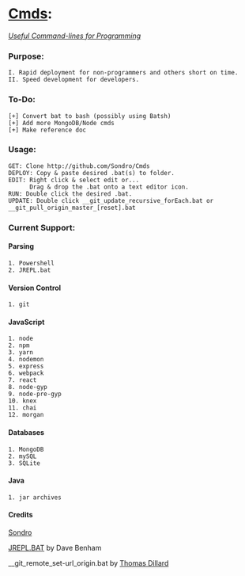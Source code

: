 # [Cmds](https://github.com/Sondro/Cmds): 
[_Useful Command-lines for Programming_](https://github.com/users/follow?target=Sondro) 

### Purpose:
```
I. Rapid deployment for non-programmers and others short on time.
II. Speed development for developers.
```
### To-Do:
```
[+] Convert bat to bash (possibly using Batsh)
[+] Add more MongoDB/Node cmds
[+] Make reference doc
```
### Usage:
```
GET: Clone http://github.com/Sondro/Cmds
DEPLOY: Copy & paste desired .bat(s) to folder.
EDIT: Right click & select edit or...
      Drag & drop the .bat onto a text editor icon.
RUN: Double click the desired .bat.
UPDATE: Double click __git_update_recursive_forEach.bat or __git_pull_origin_master_[reset].bat
```
### Current Support:

#### Parsing
```
1. Powershell
2. JREPL.bat
```
#### Version Control
```
1. git
```
#### JavaScript 
```
1. node
2. npm
3. yarn
4. nodemon
5. express
6. webpack
7. react
8. node-gyp
9. node-pre-gyp
10. knex
11. chai
12. morgan
```
#### Databases
```
1. MongoDB
2. mySQL
3. SQLite
```
#### Java
```
1. jar archives
```
#### Credits
[Sondro](https://github.com/users/follow?target=Sondro)

[JREPL.BAT](https://www.dostips.com/forum/viewtopic.php?f=3&t=6044) by Dave Benham

__git_remote_set-url_origin.bat by [Thomas Dillard](https://github.com/HTMLGhozt)
